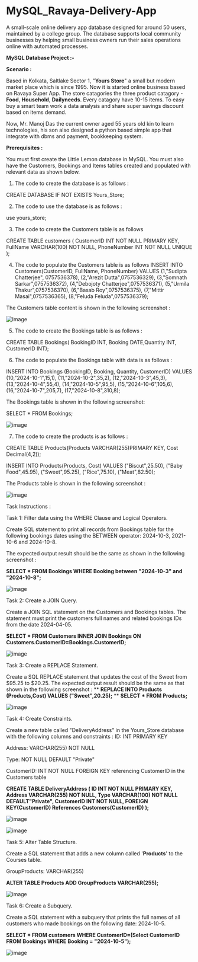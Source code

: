 # MySQL_Ravaya-Delivery-App
A small-scale online delivery app database designed for around 50 users, maintained by a college group. The database supports local community businesses by helping small business owners run their sales operations online with automated processes.

**MySQL Database Project :-**

**Scenario :**

Based in Kolkata, Saltlake Sector 1, "**Yours Store**" a small but modern market place which is since 1995. Now it is started online business based on Ravaya Super App. The store catagories the three product catagory - **Food**, **Household**, **Dailyneeds**. Every catagory have 10-15 items. To easy buy a smart team work a data analysis and share super savings discount based on items demand.

Now, Mr. Manoj Das the current owner aged 55 years old kin to learn technologies, his son also designed a python based simple app that integrate with dbms and payment, bookkeeping system.

**Prerequisites :**

You must first create the Little Lemon database in MySQL. You must also have the Customers, Bookings and Items tables created and populated with relevant data as shown below.

1. The code to create the database is as follows :

CREATE DATABASE IF NOT EXISTS Yours_Store;

2. The code to use the database is as follows :

use yours_store;

3. The code to create the Customers table is as follows 

CREATE TABLE customers (
CustomerID INT NOT NULL PRIMARY KEY,
FullName VARCHAR(100) NOT NULL,
PhoneNumber INT NOT NULL UNIQUE
);

4. The code to populate the Customers table is as follows
INSERT INTO Customers(CustomerID, FullName, PhoneNumber) VALUES
(1,"Sudipta Chatterjee", 0757536378),
(2,"Arezit Dutta",0757536329),
(3,"Somnath Sarkar",0757536372),
(4,"Debojoty Chatterjee",0757536371),
(5,"Urmila Thakur",0757536370),
(6,"Basab Roy",0757536375),
(7,"Mittir Masai",0757536365),
(8,"Feluda Feluda",0757536379);

The Customers table content is shown in the following screenshot :

![Image](https://github.com/user-attachments/assets/53fe954b-4d13-4228-96b0-905aeadecea7)

5. The code to create the Bookings table is as follows :

CREATE TABLE Bookings(
BookingID INT, Booking DATE,Quantity INT, CustomerID INT);

6. The code to populate the Bookings table with data is as follows :

INSERT INTO Bookings
(BookingID, Booking, Quantity, CustomerID)
VALUES
(10,"2024-10-1",15,1),
(11,"2024-10-2",35,2),
(12,"2024-10-3",45,3),
(13,"2024-10-4",55,4),
(14,"2024-10-5",95,5),
(15,"2024-10-6",105,6),
(16,"2024-10-7",205,7),
(17,"2024-10-8",310,8);

The Bookings table is shown in the following screenshot:

SELECT * FROM Bookings;

![image](https://github.com/user-attachments/assets/e9d9e57c-b999-4574-9d0d-9e85f10742f8)

7. The code to create the products is as follows :

CREATE TABLE Products(Products VARCHAR(255)PRIMARY KEY, Cost Decimal(4,2));

INSERT INTO Products(Products, Cost)
VALUES
("Biscut",25.50),
("Baby Food",45.95),
("Sweet",95.25),
("Rice",75.10),
("Meat",82.50);

The Products table is shown in the following screenshot :

![image](https://github.com/user-attachments/assets/9fc3903b-b5ab-4ab5-8335-fb17a85d1be5)


Task Instructions :

Task 1: Filter data using the WHERE Clause and Logical Operators.

Create SQL statement to print all records from Bookings table for the following bookings dates using the BETWEEN operator: 2024-10-3, 2021-10-6 and 2024-10-8.

The expected output result should be the same as shown in the following screenshot :

**SELECT *
FROM Bookings
WHERE Booking between "2024-10-3" and "2024-10-8";**

![image](https://github.com/user-attachments/assets/f5682cf4-c72c-43f0-aed7-8a39b54a309d)


Task 2: Create a JOIN Query.

Create a JOIN SQL statement on the Customers and Bookings tables. The statement must print the customers full names and related bookings IDs from the date 2024-04-05.

**SELECT *
FROM Customers
INNER JOIN Bookings ON Customers.CustomerID=Bookings.CustomerID;**


![image](https://github.com/user-attachments/assets/fdb6972a-5a5a-47d9-ad4b-df15a022cc21)

Task 3: Create a REPLACE Statement.

Create a SQL REPLACE statement that updates the cost of the Sweet from $95.25 to $20.25. The expected output result should be the same as that shown in the following screenshot :
**
**REPLACE INTO Products (Products,Cost) VALUES ("Sweet",20.25);**
**
**SELECT *
FROM Products;**

![image](https://github.com/user-attachments/assets/a17b7cf9-8cd3-448a-a5fb-c996bb303f3e)

Task 4: Create Constraints.

Create a new table called "DeliveryAddress" in the Yours_Store database with the following columns and constraints :
ID: INT PRIMARY KEY

Address: VARCHAR(255) NOT NULL

Type: NOT NULL DEFAULT "Private"

CustomerID: INT NOT NULL FOREIGN KEY referencing CustomerID in the Customers table

**CREATE TABLE DeliveryAddress (
ID INT NOT NULL PRIMARY KEY,
Address VARCHAR(255) NOT NULL,
Type VARCHAR(100) NOT NULL DEFAULT"Private",
CustomerID INT NOT NULL, 
FOREIGN KEY(CustomerID) References Customers(CustomerID)
);**


![image](https://github.com/user-attachments/assets/f0ccbcbc-9037-4efa-b2a0-21a2266ce66a)

![image](https://github.com/user-attachments/assets/268962f5-52ce-4647-9df7-ea491eb80106)

Task 5: Alter Table Structure.

Create a SQL statement that adds a new column called '**Products**' to the Courses table.

GroupProducts: VARCHAR(255)

**ALTER TABLE Products
ADD  GroupProducts VARCHAR(255);**


![image](https://github.com/user-attachments/assets/8fde53ac-e6c7-4ee3-aab4-2470bd8293f9)

Task 6: Create a Subquery.

Create a SQL statement with a subquery that prints the full names of all customers who made bookings on the following date: 2024-10-5.

**SELECT *
FROM customers 
WHERE CustomerID=(Select CustomerID FROM Bookings WHERE Booking = "2024-10-5");**


![image](https://github.com/user-attachments/assets/ee55359a-ba56-4b68-a34e-ec50307abf00)












